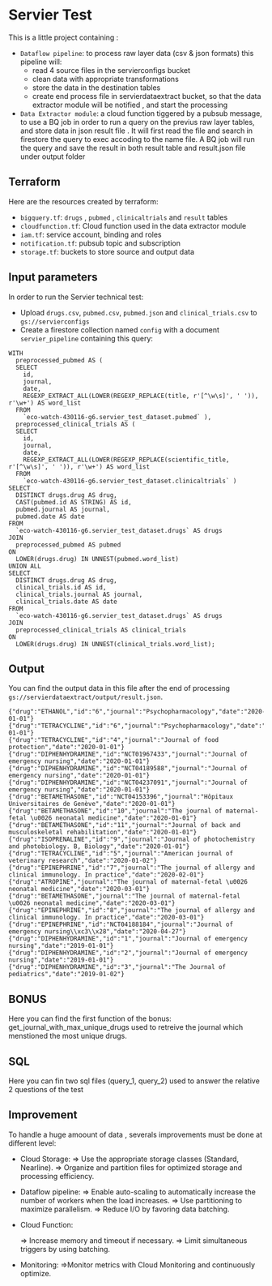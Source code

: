 # Servier Test

This is a little project containing :
- `Dataflow pipeline`: to process raw layer data (csv & json formats)
this pipeline will:
     - read 4 source files in the servierconfigs bucket
     - clean data with appropriate transformations 
     - store the data in the destination tables 
     - create end process file in servierdataextract bucket, so that the data extractor module will be notified , and start the processing
- `Data Extractor module`: a cloud function tiggered by a pubsub message, to use a BQ job  in order to run a query on the previus raw layer tables, and store data in json result file . It will first read the file and search in firestore the query to exec accoding to the name file. A BQ job will run the query and save the result in both result table and result.json file under output folder



## Terraform

Here are the resources created by terraform:
 - `bigquery.tf`:  `drugs` , `pubmed` , `clinicaltrials` and `result` tables
 - `cloudfunction.tf`: Cloud function used in the data extractor module
 - `iam.tf`: service account, binding and roles
 - `notification.tf`:  pubsub topic and subscription
 - `storage.tf`: buckets to store source and output data



## Input parameters

In order to run the Servier technical test:
- Upload `drugs.csv`, `pubmed.csv`, `pubmed.json` and `clinical_trials.csv` to `gs://servierconfigs`
- Create a firestore collection named `config` with a document `servier_pipeline` containing this query:

```
WITH
  preprocessed_pubmed AS (
  SELECT
    id,
    journal,
    date,
    REGEXP_EXTRACT_ALL(LOWER(REGEXP_REPLACE(title, r'[^\w\s]', ' ')), r'\w+') AS word_list
  FROM
    `eco-watch-430116-g6.servier_test_dataset.pubmed` ),
  preprocessed_clinical_trials AS (
  SELECT
    id,
    journal,
    date,
    REGEXP_EXTRACT_ALL(LOWER(REGEXP_REPLACE(scientific_title, r'[^\w\s]', ' ')), r'\w+') AS word_list
  FROM
    `eco-watch-430116-g6.servier_test_dataset.clinicaltrials` )
SELECT
  DISTINCT drugs.drug AS drug,
  CAST(pubmed.id AS STRING) AS id,
  pubmed.journal AS journal,
  pubmed.date AS date
FROM
  `eco-watch-430116-g6.servier_test_dataset.drugs` AS drugs
JOIN
  preprocessed_pubmed AS pubmed
ON
  LOWER(drugs.drug) IN UNNEST(pubmed.word_list)
UNION ALL
SELECT
  DISTINCT drugs.drug AS drug,
  clinical_trials.id AS id,
  clinical_trials.journal AS journal,
  clinical_trials.date AS date
FROM
  `eco-watch-430116-g6.servier_test_dataset.drugs` AS drugs
JOIN
  preprocessed_clinical_trials AS clinical_trials
ON
  LOWER(drugs.drug) IN UNNEST(clinical_trials.word_list);
```

## Output
You can find the output data in this file after the end of processing `gs://servierdataextract/output/result.json`.

````
{"drug":"ETHANOL","id":"6","journal":"Psychopharmacology","date":"2020-01-01"}
{"drug":"TETRACYCLINE","id":"6","journal":"Psychopharmacology","date":"2020-01-01"}
{"drug":"TETRACYCLINE","id":"4","journal":"Journal of food protection","date":"2020-01-01"}
{"drug":"DIPHENHYDRAMINE","id":"NCT01967433","journal":"Journal of emergency nursing","date":"2020-01-01"}
{"drug":"DIPHENHYDRAMINE","id":"NCT04189588","journal":"Journal of emergency nursing","date":"2020-01-01"}
{"drug":"DIPHENHYDRAMINE","id":"NCT04237091","journal":"Journal of emergency nursing","date":"2020-01-01"}
{"drug":"BETAMETHASONE","id":"NCT04153396","journal":"Hôpitaux Universitaires de Genève","date":"2020-01-01"}
{"drug":"BETAMETHASONE","id":"10","journal":"The journal of maternal-fetal \u0026 neonatal medicine","date":"2020-01-01"}
{"drug":"BETAMETHASONE","id":"11","journal":"Journal of back and musculoskeletal rehabilitation","date":"2020-01-01"}
{"drug":"ISOPRENALINE","id":"9","journal":"Journal of photochemistry and photobiology. B, Biology","date":"2020-01-01"}
{"drug":"TETRACYCLINE","id":"5","journal":"American journal of veterinary research","date":"2020-01-02"}
{"drug":"EPINEPHRINE","id":"7","journal":"The journal of allergy and clinical immunology. In practice","date":"2020-02-01"}
{"drug":"ATROPINE","journal":"The journal of maternal-fetal \u0026 neonatal medicine","date":"2020-03-01"}
{"drug":"BETAMETHASONE","journal":"The journal of maternal-fetal \u0026 neonatal medicine","date":"2020-03-01"}
{"drug":"EPINEPHRINE","id":"8","journal":"The journal of allergy and clinical immunology. In practice","date":"2020-03-01"}
{"drug":"EPINEPHRINE","id":"NCT04188184","journal":"Journal of emergency nursing\\xc3\\x28","date":"2020-04-27"}
{"drug":"DIPHENHYDRAMINE","id":"1","journal":"Journal of emergency nursing","date":"2019-01-01"}
{"drug":"DIPHENHYDRAMINE","id":"2","journal":"Journal of emergency nursing","date":"2019-01-01"}
{"drug":"DIPHENHYDRAMINE","id":"3","journal":"The Journal of pediatrics","date":"2019-01-02"}

````

##  BONUS

Here you can find the first function of the bonus: get_journal_with_max_unique_drugs
used to retreive the journal which menstioned the most unique drugs.


 ##  SQL

Here you can fin two sql files (query_1, query_2) used to answer the relative 2 questions of the test

 ##  Improvement

 To handle a huge amoount of data , severals improvements must be done at different level:

  - Cloud Storage:
      => Use the appropriate storage classes (Standard, Nearline).
      => Organize and partition files for optimized storage and processing efficiency.

  - Dataflow pipeline:
      => Enable auto-scaling to automatically increase the number of workers when the load increases.
      => Use partitioning to maximize parallelism.
      => Reduce I/O by favoring data batching.

  - Cloud Function:

      => Increase memory and timeout if necessary.
      => Limit simultaneous triggers by using batching.

  - Monitoring:
      =>Monitor metrics with Cloud Monitoring and continuously optimize.

